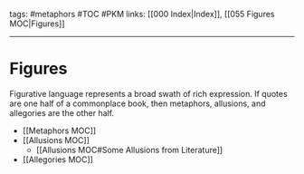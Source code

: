 tags: #metaphors #TOC #PKM
links: [[000 Index|Index]], [[055 Figures MOC|Figures]]

---
# Figures
Figurative language represents a broad swath of rich expression. If quotes are one half of a commonplace book, then metaphors, allusions, and allegories are the other half. 

- [[Metaphors MOC]]
- [[Allusions MOC]]
	- [[Allusions MOC#Some Allusions from Literature]]
- [[Allegories MOC]]






